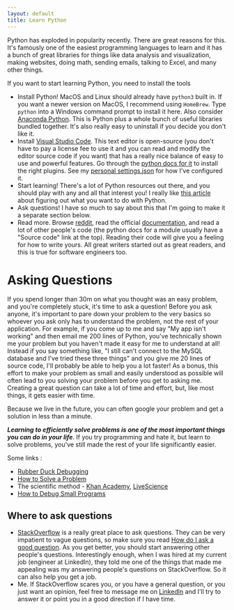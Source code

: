 ```yaml
---
layout: default
title: Learn Python
---
```


Python has exploded in popularity recently. There are great reasons for this. It's famously one of the easiest programming languages to learn and it has a bunch of great libraries for things like data analysis and visualization, making websites, doing math, sending emails, talking to Excel, and many other things. 

If you want to start learning Python, you need to install the tools

- Install Python! MacOS and Linux should already have `python3` built in. If you want a newer version on MacOS, I recommend using `HomeBrew`. Type `python` into a Windows command prompt to install it here. Also consider [Anaconda Python](https://www.anaconda.com/distribution/). This is Python plus a whole bunch of useful libraries bundled together. It's also really easy to uninstall if you decide you don't like it.
- Install [Visual Studio Code](https://code.visualstudio.com/). This text editor is open-source (you don't have to pay a license fee to use it and you can read and modify the editor source code if you want) that has a really nice balance of easy to use and powerful features. Go through the [python docs for it](https://code.visualstudio.com/docs/languages/python) to install the right plugins. See my [personal settings.json](https://github.com/bbkane/dotfiles/tree/master/vscode) for how I've configured it.
- Start learning! There's a lot of Python resources out there, and you should play with any and all that interest you! I really like [this article](https://www.dataquest.io/blog/learn-python-the-right-way/) about figuring out what you want to do with Python.
- Ask questions! I have so much to say about this that I'm going to make it a separate section below.
- Read more. Browse [reddit](https://www.reddit.com/r/Python/), read the official  [documentation](https://docs.python.org/3/), and read a lot of other people's code (the python docs for a module usually have a "Source code" link at the top). Reading their code will give you a feeling for how to write yours. All great writers started out as great readers, and this is true for software engineers too.

# Asking Questions

If you spend longer than 30m on what you thought was an easy problem, and you're completely stuck, it's time to ask a question! Before you ask anyone, it's important to pare down your problem to the very basics so whoever you ask only has to understand the problem, not the rest of your application. For example, if you come up to me and say "My app isn't working" and then email me 200 lines of Python, you've technically shown me your problem but you haven't made it easy for me to understand at all! Instead if you say something like, "I still can't connect to the MySQL database and I've tried these three things" and you give me 20 lines of source code, I'll probably be able to help you a lot faster! As a bonus, this effort to make your problem as small and easily understood as possible will often lead to you solving your problem before you get to asking me. Creating a great question can take a lot of time and effort, but, like most things, it gets easier with time.

Because we live in the future, you can often google your problem and get a solution in less than a minute.

***Learning to efficiently solve problems is one of the most important things you can do in your life***. If you try programming and hate it, but learn to solve problems, you've still made the rest of your life significantly easier. 

Some links :

- [Rubber Duck Debugging](https://rubberduckdebugging.com/)
- [How to Solve a Problem](https://www.wikihow.com/Solve-a-Problem)
- The scientific method - [Khan Academy](https://www.khanacademy.org/science/high-school-biology/hs-biology-foundations/hs-biology-and-the-scientific-method/a/the-science-of-biology), [LiveScience](https://www.livescience.com/20896-science-scientific-method.html)
- [How to Debug Small Programs](https://ericlippert.com/2014/03/05/how-to-debug-small-programs/)

## Where to ask questions

- [StackOverflow](https://stackoverflow.com/) is a really great place to ask questions. They can be very impatient to vague questions, so make sure you read [How do I ask a good question](https://stackoverflow.com/help/how-to-ask). As you get better, you should start answering other people's questions. Interestingly enough, when I was hired at my current job (engineer at LinkedIn), they told me one of the things that made me appealing was my answering people's questions on StackOverflow. So it can also help you get a job.
- Me. If StackOverflow scares you, or you have a general question, or you just want an opinion, feel free to message me on [LinkedIn](https://www.linkedin.com/in/benjamin-kane) and I'll try to answer it or point you in a good direction if I have time. 

